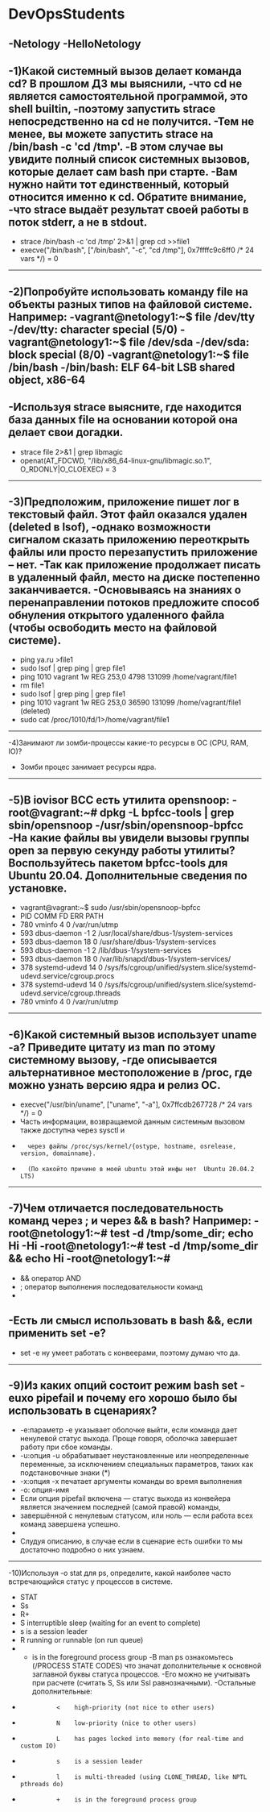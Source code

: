 # DevOpsStudents
-Netology
-HelloNetology
-
-1)Какой системный вызов делает команда cd? В прошлом ДЗ мы выяснили, 
-что cd не является самостоятельной программой, это shell builtin, 
-поэтому запустить strace непосредственно на cd не получится. 
-Тем не менее, вы можете запустить strace на /bin/bash -c 'cd /tmp'. 
-В этом случае вы увидите полный список системных вызовов, которые делает сам bash при старте. 
-Вам нужно найти тот единственный, который относится именно к cd. Обратите внимание, 
-что strace выдаёт результат своей работы в поток stderr, а не в stdout.
-
-	strace /bin/bash -c 'cd /tmp' 2>&1 | grep cd >>file1
-	execve("/bin/bash", ["/bin/bash", "-c", "cd /tmp"], 0x7ffffc9c6ff0 /* 24 vars */) = 0
---------------------------
-2)Попробуйте использовать команду file на объекты разных типов на файловой системе. Например:
-vagrant@netology1:~$ file /dev/tty
-/dev/tty: character special (5/0)
-vagrant@netology1:~$ file /dev/sda
-/dev/sda: block special (8/0)
-vagrant@netology1:~$ file /bin/bash
-/bin/bash: ELF 64-bit LSB shared object, x86-64
-
-Используя strace выясните, где находится база данных file на основании которой она делает свои догадки.
-
-	strace file 2>&1 | grep libmagic
-	openat(AT_FDCWD, "/lib/x86_64-linux-gnu/libmagic.so.1", O_RDONLY|O_CLOEXEC) = 3
-----------------------------------------
-3)Предположим, приложение пишет лог в текстовый файл. Этот файл оказался удален (deleted в lsof), 
-однако возможности сигналом сказать приложению переоткрыть файлы или просто перезапустить приложение – нет. 
-Так как приложение продолжает писать в удаленный файл, место на диске постепенно заканчивается. 
-Основываясь на знаниях о перенаправлении потоков предложите способ обнуления открытого удаленного файла (чтобы освободить место на файловой системе).
-
-	ping ya.ru >file1
-	sudo lsof | grep ping | grep file1
-	ping      1010                       vagrant    1w      REG              253,0     4798     131099 /home/vagrant/file1
-	rm file1
-	sudo lsof | grep ping | grep file1
-	ping      1010                       vagrant    1w      REG              253,0    36590     131099 /home/vagrant/file1 (deleted)
-	sudo cat /proc/1010/fd/1>/home/vagrant/file1
---------------------------------------
-4)Занимают ли зомби-процессы какие-то ресурсы в ОС (CPU, RAM, IO)?
-	Зомби процес занимает ресурсы ядра.
----------------------------------------
-5)В iovisor BCC есть утилита opensnoop:
-root@vagrant:~# dpkg -L bpfcc-tools | grep sbin/opensnoop
-/usr/sbin/opensnoop-bpfcc
-На какие файлы вы увидели вызовы группы open за первую секунду работы утилиты? Воспользуйтесь пакетом bpfcc-tools для Ubuntu 20.04. Дополнительные сведения по установке.
-
-	vagrant@vagrant:~$ sudo /usr/sbin/opensnoop-bpfcc
-	PID    COMM               FD ERR PATH
-	780    vminfo              4   0 /var/run/utmp
-	593    dbus-daemon        -1   2 /usr/local/share/dbus-1/system-services
-	593    dbus-daemon        18   0 /usr/share/dbus-1/system-services
-	593    dbus-daemon        -1   2 /lib/dbus-1/system-services
-	593    dbus-daemon        18   0 /var/lib/snapd/dbus-1/system-services/
-	378    systemd-udevd      14   0 /sys/fs/cgroup/unified/system.slice/systemd-udevd.service/cgroup.procs
-	378    systemd-udevd      14   0 /sys/fs/cgroup/unified/system.slice/systemd-udevd.service/cgroup.threads
-	780    vminfo              4   0 /var/run/utmp
-----------------------
-6)Какой системный вызов использует uname -a? Приведите цитату из man по этому системному вызову, 
-где описывается альтернативное местоположение в /proc, где можно узнать версию ядра и релиз ОС.
-
-	execve("/usr/bin/uname", ["uname", "-a"], 0x7ffcdb267728 /* 24 vars */) = 0
-  	Часть  информации,  возвращаемой  данным  системным  вызовом также доступна через sysctl и
-       через файлы /proc/sys/kernel/{ostype, hostname, osrelease, version, domainname}.
-       (По какойто причине в моей ubuntu этой инфы нет  Ubuntu 20.04.2 LTS)
-------------------------------
-7)Чем отличается последовательность команд через ; и через && в bash? Например:
-root@netology1:~# test -d /tmp/some_dir; echo Hi
-Hi
-root@netology1:~# test -d /tmp/some_dir && echo Hi
-root@netology1:~#
-
-	&& оператор AND
-	; оператор выполнения последовательности команд
-
-Есть ли смысл использовать в bash &&, если применить set -e?
-
-  set -e ну умеет работать с конвеерами, поэтому думаю что да.
-------------------------------------------------
-9)Из каких опций состоит режим bash set -euxo pipefail и почему его хорошо было бы использовать в сценариях?
-
-	-e:параметр -e указывает оболочке выйти, если команда дает ненулевой статус выхода. Проще говоря, оболочка завершает работу при сбое команды.
-	-u:опция -u обрабатывает неустановленные или неопределенные переменные, за исключением специальных параметров, таких как подстановочные знаки (*)
-	-x:опция -x печатает аргументы команды во время выполнения
-	-o: опция-имя
-	Если опция pipefail включена — статус выхода из конвейера является значением последней (самой правой) команды, 
-	завершённой с ненулевым статусом, или ноль — если работа всех команд завершена успешно.
-
-	Слудуя описанию, в случае если в сценарие есть ошибки то мы достаточно подробно о них узнаем.
--------------------------
-10)Используя -o stat для ps, определите, какой наиболее часто встречающийся статус у процессов в системе.
-	STAT
-	Ss
-	R+
-	S interruptible sleep (waiting for an event to complete)
-	s    is a session leader
-	R running or runnable (on run queue)
-	+    is in the foreground process group 
-В man ps ознакомьтесь (/PROCESS STATE CODES) что значат дополнительные к основной заглавной буквы статуса процессов. 
-Его можно не учитывать при расчете (считать S, Ss или Ssl равнозначными).
-Остальные дополнительные:
-               <    high-priority (not nice to other users)
-               N    low-priority (nice to other users)
-               L    has pages locked into memory (for real-time and custom IO)
-               s    is a session leader
-               l    is multi-threaded (using CLONE_THREAD, like NPTL pthreads do)
-               +    is in the foreground process group


